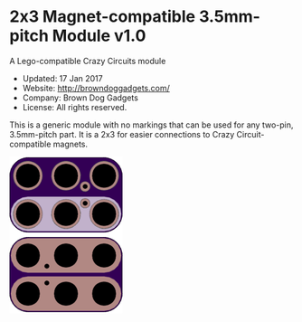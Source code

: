 <!--- start title --->
# 2x3 Magnet-compatible 3.5mm-pitch Module v1.0
A Lego-compatible Crazy Circuits module

- Updated: 17 Jan 2017
- Website: http://browndoggadgets.com/
- Company: Brown Dog Gadgets
- License: All rights reserved.

<!--- end title --->
This is a generic module with no markings that can be used for any two-pin, 3.5mm-pitch part. It is a 2x3 for easier connections to Crazy Circuit-compatible magnets.

![Gerber Preview](preview.png)

